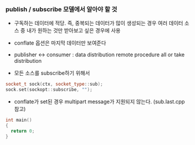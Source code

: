 ### publish / subscribe 모델에서 알아야 할 것
- 구독하는 데이터에 적당. 즉, 중복되는 데이터가 많이 생성되는 경우
  여러 데이터 소스 중 내가 원하는 것만 받아보고 싶은 경우에 사용
- conflate 옵션은 마지막 데이터만 보여준다 
- publisher <-> consumer : data distribution 
  remote procedure all or take distribution

- 모든 소스를 subscribe하기 위해서 

```cpp
socket_t sock(ctx, socket_type::sub);
sock.set(sockopt::subscribe, "");
```
- conflate가 set된 경우 multipart message가 지원되지 않는다.
  (sub.last.cpp 참고)

```cpp
int main()
{
  return 0;
}

```
